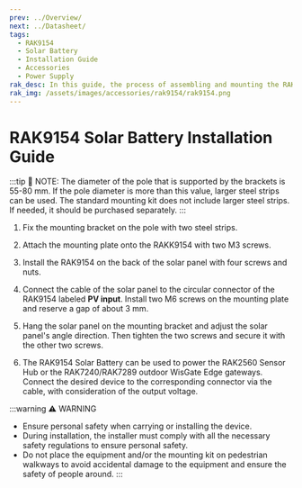 ```yaml
---
prev: ../Overview/
next: ../Datasheet/
tags:
  - RAK9154
  - Solar Battery
  - Installation Guide
  - Accessories
  - Power Supply
rak_desc: In this guide, the process of assembling and mounting the RAK9154 Solar Battery will be shown step by step. Strict adherence to the steps guarantees a secured and durable solar battery.
rak_img: /assets/images/accessories/rak9154/rak9154.png
---
```


# RAK9154 Solar Battery Installation Guide

:::tip 📝 NOTE:
The diameter of the pole that is supported by the brackets is 55-80&nbsp;mm. If the pole diameter is more than this value, larger steel strips can be used. The standard mounting kit does not include larger steel strips. If needed, it should be purchased separately.
:::

1. Fix the mounting bracket on the pole with two steel strips.

<rk-img
src="/assets/images/accessories/rak9154/installation/1.fixing.png"
  width="15%"
  caption="Fixing the mounting bracket to the pole"
/>

2. Attach the mounting plate onto the RAKK9154 with two M3 screws.

<rk-img
src="/assets/images/accessories/rak9154/installation/2.attaching.png"
  width="35%"
  caption="Attaching the mounting plate"
/>

3. Install the RAK9154 on the back of the solar panel with four screws and nuts.

<rk-img
src="/assets/images/accessories/rak9154/installation/3.installing.png"
  width="40%"
  caption="Installing the battery on the solar panel"
/>

4. Connect the cable of the solar panel to the circular connector of the RAK9154 labeled **PV input**. Install two M6 screws on the mounting plate and reserve a gap of about 3&nbsp;mm.

<rk-img
src="/assets/images/accessories/rak9154/installation/4.connecting-the-solar-panel.png"
  width="40%"
  caption="Connecting the solar panel to the battery"
/>

5. Hang the solar panel on the mounting bracket and adjust the solar panel's angle direction. Then tighten the two screws and secure it with the other two screws. 

<rk-img
src="/assets/images/accessories/rak9154/installation/5.hanging.png"
  width="35%"
  caption="Hanging the panel to the mounting bracket"
/>

6. The RAK9154 Solar Battery can be used to power the RAK2560 Sensor Hub or the RAK7240/RAK7289 outdoor WisGate Edge gateways. Connect the desired device to the corresponding connector via the cable, with consideration of the output voltage. 

<rk-img
src="/assets/images/accessories/rak9154/installation/6.connecting-a-device.png"
  width="35%"
  caption="Connecting a device"
/>

:::warning ⚠️ WARNING
- Ensure personal safety when carrying or installing the device.
- During installation, the installer must comply with all the necessary safety regulations to ensure personal safety.
- Do not place the equipment and/or the mounting kit on pedestrian walkways to avoid accidental damage to the equipment and ensure the safety of people around.
:::
